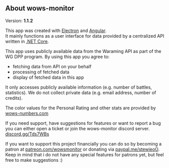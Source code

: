 ## About wows-monitor

Version: **1.1.2**

This app was created with [Electron](https://electronjs.org/) and [Angular](https://angular.io/).  
It mainly functions as a user interface for data provided by a centralized API written in [.NET Core](https://github.com/dotnet/core).  

This app uses publicly available data from the Waraming API as part of the WG DPP program. By using this app you agree to:

*   fetching data from API on your behalf
*   processing of fetched data
*   display of fetched data in this app

It only accesses publicly available information (e.g. number of battles, statistics). We do not collect private data (e.g. email address, number of credits).

The color values for the Personal Rating and other stats are provided by [wows-numbers.com](https://wows-numbers.com)  

If you need support, have suggestions for features or want to report a bug you can either open a ticket or join the wows-monitor discord server.  
[discord.gg/Tds7WBs](https://discord.gg/Tds7WBs)

If you want to support this project financially you can do so by becoming a patron at [patreon.com/wowsmonitor](https://www.patreon.com/wowsmonitor) or donating via [paypal.me/stewieoO](https://www.paypal.me/stewieoO).  
Keep in mind that i do not have any special features for patrons yet, but feel free to make suggestions :)

